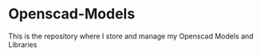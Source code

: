 # Openscad-Models

This is the repository where I store and manage my Openscad Models and Libraries
